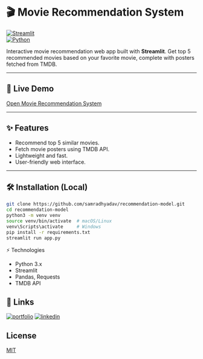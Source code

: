# 🎬 Movie Recommendation System

[![Streamlit](https://img.shields.io/badge/Streamlit-App-brightgreen)](https://recommendation-model-jdnhm5yqzrb8bvje3eghvk.streamlit.app/)  
[![Python](https://img.shields.io/badge/Python-3.9+-blue)](https://www.python.org/)

Interactive movie recommendation web app built with **Streamlit**. Get top 5 recommended movies based on your favorite movie, complete with posters fetched from TMDB.

---

## 🚀 Live Demo

[Open Movie Recommendation System](https://recommendation-model-jdnhm5yqzrb8bvje3eghvk.streamlit.app/)

---

## ✨ Features

- Recommend top 5 similar movies.
- Fetch movie posters using TMDB API.
- Lightweight and fast.
- User-friendly web interface.

---

## 🛠 Installation (Local)

```bash
git clone https://github.com/samradhyadav/recommendation-model.git
cd recommendation-model
python3 -m venv venv
source venv/bin/activate  # macOS/Linux
venv\Scripts\activate     # Windows
pip install -r requirements.txt
streamlit run app.py
```

⚡ Technologies

* Python 3.x
* Streamlit
* Pandas, Requests
* TMDB API


## 🔗 Links
[![portfolio](https://img.shields.io/badge/my_portfolio-000?style=for-the-badge&logo=ko-fi&logoColor=white)](https://portfolio-samradh.vercel.app/)
[![linkedin](https://img.shields.io/badge/linkedin-0A66C2?style=for-the-badge&logo=linkedin&logoColor=white)](https://www.linkedin.com/in/samradh-singh-yadav/)



## License

[MIT](https://choosealicense.com/licenses/mit/)

